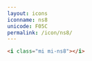 ```yaml
---
layout: icons
iconname: ns8
unicode: F05C
permalink: /icon/ns8/
---
```


``` html
<i class="mi mi-ns8"></i>
```
